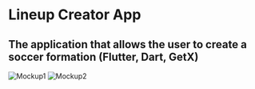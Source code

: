 # Lineup Creator App
## The application that allows the user to create a soccer formation (Flutter, Dart, GetX)
![Mockup1](https://github.com/mcntcw/lineup_creator_app/assets/143199755/354daa4c-bcf3-4bd6-b56e-ef1185b19f4d)
![Mockup2](https://github.com/mcntcw/lineup_creator_app/assets/143199755/0c2019e1-b68a-4f03-b99e-2149ab4a9f27)
